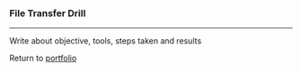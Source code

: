 ### File Transfer Drill
***

Write about objective, tools, steps taken and results
 
 
Return to [portfolio](/Portfolio) 
